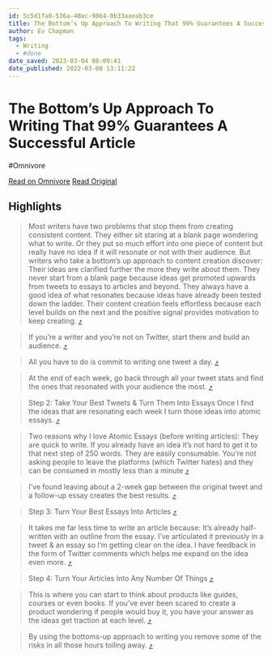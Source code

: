 ```yaml
---
id: 5c5d1fa0-536a-48ec-9864-0b33aaeab3ce
title: The Bottom’s Up Approach To Writing That 99% Guarantees A Successful Article
author: Ev Chapman
tags:
  - Writing
  - #done
date_saved: 2023-03-04 08:09:41
date_published: 2022-03-08 13:11:22
---
```


# The Bottom’s Up Approach To Writing That 99% Guarantees A Successful Article
#Omnivore

[Read on Omnivore](https://omnivore.app/me/the-bottom-s-up-approach-to-writing-that-99-guarantees-a-success-186ad62d672)
[Read Original](https://evchapman.medium.com/the-bottoms-up-approach-to-writing-that-99-guarantees-a-successful-article-a2efd7132f0a)

## Highlights

> Most writers have two problems that stop them from creating consistent content. They either sit staring at a blank page wondering what to write. Or they put so much effort into one piece of content but really have no idea if it will resonate or not with their audience.
But writers who take a bottom’s up approach to content creation discover:
Their ideas are clarified further the more they write about them.
They never start from a blank page because ideas get promoted upwards from tweets to essays to articles and beyond.
They always have a good idea of what resonates because ideas have already been tested down the ladder.
Their content creation feels effortless because each level builds on the next and the positive signal provides motivation to keep creating. [⤴️](https://omnivore.app/me/the-bottom-s-up-approach-to-writing-that-99-guarantees-a-success-186ad62d672#6194d0b3-bfea-48a5-ac60-63edb13f510f)

> If you’re a writer and you’re not on Twitter, start there and build an audience. [⤴️](https://omnivore.app/me/the-bottom-s-up-approach-to-writing-that-99-guarantees-a-success-186ad62d672#0d308495-6d99-4539-aac2-84be58ca70f3)

> All you have to do is commit to writing one tweet a day. [⤴️](https://omnivore.app/me/the-bottom-s-up-approach-to-writing-that-99-guarantees-a-success-186ad62d672#ac8eb2bf-b8e6-41f9-8b0e-727283725f44)

> At the end of each week, go back through all your tweet stats and find the ones that resonated with your audience the most. [⤴️](https://omnivore.app/me/the-bottom-s-up-approach-to-writing-that-99-guarantees-a-success-186ad62d672#5240a0a2-a34e-4ed1-b565-97751e987fda)

> Step 2: Take Your Best Tweets &amp; Turn Them Into Essays
Once I find the ideas that are resonating each week I turn those ideas into atomic essays. [⤴️](https://omnivore.app/me/the-bottom-s-up-approach-to-writing-that-99-guarantees-a-success-186ad62d672#f08a0074-f9e5-4637-b9c6-d880b16de643)

> Two reasons why I love Atomic Essays (before writing articles):
They are quick to write. If you already have an idea it’s not hard to get it to that next step of 250 words.
They are easily consumable. You’re not asking people to leave the platforms (which Twitter hates) and they can be consumed in mostly less than a minute [⤴️](https://omnivore.app/me/the-bottom-s-up-approach-to-writing-that-99-guarantees-a-success-186ad62d672#44f0c1bc-f545-46a2-82fd-2175dc1af2cf)

> I’ve found leaving about a 2-week gap between the original tweet and a follow-up essay creates the best results. [⤴️](https://omnivore.app/me/the-bottom-s-up-approach-to-writing-that-99-guarantees-a-success-186ad62d672#a3c61902-d518-4a5e-9cc6-233862c0f211)

> Step 3: Turn Your Best Essays Into Articles [⤴️](https://omnivore.app/me/the-bottom-s-up-approach-to-writing-that-99-guarantees-a-success-186ad62d672#cab81780-0ee3-4f88-8f70-c4323e548e73)

> It takes me far less time to write an article because:
It’s already half-written with an outline from the essay.
I’ve articulated it previously in a tweet &amp; an essay so I’m getting clear on the idea.
I have feedback in the form of Twitter comments which helps me expand on the idea even more. [⤴️](https://omnivore.app/me/the-bottom-s-up-approach-to-writing-that-99-guarantees-a-success-186ad62d672#1d7b6e83-f627-426e-9232-1d735e41817e)

> Step 4: Turn Your Articles Into Any Number Of Things [⤴️](https://omnivore.app/me/the-bottom-s-up-approach-to-writing-that-99-guarantees-a-success-186ad62d672#cc63bf3c-44d0-4661-8b61-372eb2cb933b)

> This is where you can start to think about products like guides, courses or even books. If you’ve ever been scared to create a product wondering if people would buy it, you have your answer as the ideas get traction at each level. [⤴️](https://omnivore.app/me/the-bottom-s-up-approach-to-writing-that-99-guarantees-a-success-186ad62d672#82bd6552-d5da-4270-bd4c-fca009d8b4ea)

> By using the bottoms-up approach to writing you remove some of the risks in all those hours toiling away. [⤴️](https://omnivore.app/me/the-bottom-s-up-approach-to-writing-that-99-guarantees-a-success-186ad62d672#e3769223-0e32-4d07-a3ad-8e79865c89d7)

